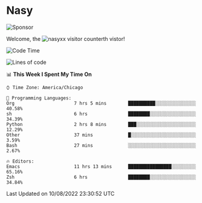 # Nasy

<!--
<p align="center">
<img height="200" src="https://github-readme-stats.vercel.app/api?username=nasyxx&count_private=true&show_icons=true&theme=dracula&include_all_commits=true"/>
<img height="200" src="https://github-readme-stats.vercel.app/api/top-langs/?username=nasyxx&theme=dracula&hide=html,jupyter+notebook&count_private=true&show_icons=true"/>
</p>

  
----------------
-->

![Sponsor](https://img.shields.io/static/v1.svg?label=Sponsor&message=%E2%9D%A4&logo=GitHub&style=flat&color=pink)
 
Welcome, the ![nasyxx visitor counter](https://count.getloli.com/get/@nasyxx?theme=rule34)th vistor!
 
<!--START_SECTION:waka-->
![Code Time](http://img.shields.io/badge/Code%20Time-2%2C547%20hrs%2052%20mins-blue)

![Lines of code](https://img.shields.io/badge/From%20Hello%20World%20I%27ve%20Written-5%20Million%20lines%20of%20code-blue)

📊 **This Week I Spent My Time On** 

```text
⌚︎ Time Zone: America/Chicago

💬 Programming Languages: 
Org                      7 hrs 5 mins        ██████████░░░░░░░░░░░░░░░   40.58% 
sh                       6 hrs               ████████░░░░░░░░░░░░░░░░░   34.39% 
Python                   2 hrs 8 mins        ███░░░░░░░░░░░░░░░░░░░░░░   12.29% 
Other                    37 mins             █░░░░░░░░░░░░░░░░░░░░░░░░   3.59% 
Bash                     27 mins             ░░░░░░░░░░░░░░░░░░░░░░░░░   2.67%

🔥 Editors: 
Emacs                    11 hrs 13 mins      ████████████████░░░░░░░░░   65.16% 
Zsh                      6 hrs               ████████░░░░░░░░░░░░░░░░░   34.84%

```


 Last Updated on 10/08/2022 23:30:52 UTC
<!--END_SECTION:waka-->

<!-- ![visitors](https://visitor-badge.laobi.icu/badge?page_id=nasyxx.nasyxx) -->
